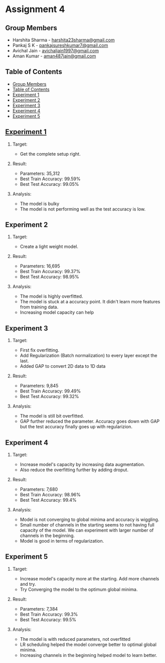# Assignment 4

## Group Members
- Harshita Sharma - harshita23sharma@gmail.com
- Pankaj S K - pankajsureshkumar7@gmail.com
- Avichal Jain - avichaljain1997@gmail.com
- Aman Kumar - aman487jain@gmail.com

## Table of Contents
- [Group Members](https://github.com/amanjain487/tsai-eva6/blob/main/Assignments/S5/README.md#group-members)
- [Table of Contents](https://github.com/amanjain487/tsai-eva6/blob/main/Assignments/S5/README.md#table-of-contents)
- [Experiment 1](https://github.com/amanjain487/tsai-eva6/blob/main/Assignments/S5/EVA6_Session5_CODE1.ipynb)
- [Experiment 2](https://github.com/amanjain487/tsai-eva6/blob/main/Assignments/S5/README.md#Experiment-2)
- [Experiment 3](https://github.com/amanjain487/tsai-eva6/blob/main/Assignments/S5/README.md#Experiment-3)
- [Experiment 4](https://github.com/amanjain487/tsai-eva6/blob/main/Assignments/S5/README.md#Experiment-4)
- [Experiment 5](https://github.com/amanjain487/tsai-eva6/blob/main/Assignments/S5/README.md#Experiment-5)

## [Experiment 1](https://github.com/amanjain487/tsai-eva6/blob/main/Assignments/S5/EVA6-Session5-CODE1.ipynb)

1. Target:
    - Get the complete setup right.

2. Result:
    - Parameters: 35,312
    - Best Train Accuracy: 99.59%
    - Best Test Accuracy: 99.05%

3. Analysis:
    - The model is bulky
    - The model is not performing well as the test accuracy is low.


## Experiment 2

1. Target: 
    - Create a light weight model.

2. Result:
    - Parameters: 16,695
    - Best Train Accuracy: 99.37%
    - Best Test Accuracy: 98.95%

3. Analysis:
    - The model is highly overfitted.
    - The model is stuck at a accuracy point. It didn't learn more features from training data. 
    - Increasing model capacity can help


## Experiment 3

1. Target:
    - First fix overfitting.
    - Add Regularization (Batch normalization) to every layer except the last.
    - Added GAP to convert 2D data to 1D data 

2. Result:
    - Parameters: 9,845
    - Best Train Accuracy: 99.49%
    - Best Test Accuracy: 99.32%

3. Analysis:
    - The model is still bit overfitted.
    - GAP further reduced the parameter. Accuracy goes down with GAP but the test accuracy finally goes up with regularizion.


## Experiment 4

1. Target:
    - Increase model's capacity by increasing data augmentation.
    - Also reduce the overfitting further by adding droput.

2. Result:
    - Parameters: 7,680
    - Best Train Accuracy: 98.96%
    - Best Test Accuracy: 99.4%

3. Analysis:
    - Model is not converging to global minima and accuracy is wiggling.
    - Small number of channels in the starting seems to not having full capacity of the model. We can experiment with larger number of channels in the beginning.
    - Model is good in terms of regularization.

## Experiment 5

1. Target:
    - Increase model's capacity more at the starting. Add more channels and try.
    - Try Converging the model to the optimum global minima.

2. Result:
    - Parameters: 7,384
    - Best Train Accuracy: 99.3%
    - Best Test Accuracy: 99.5%

3. Analysis:
    - The model is with reduced parameters, not overfitted
    - LR scheduling helped the model converge better to optimal global minima.
    - Increasing channels in the beginning helped model to learn better.
